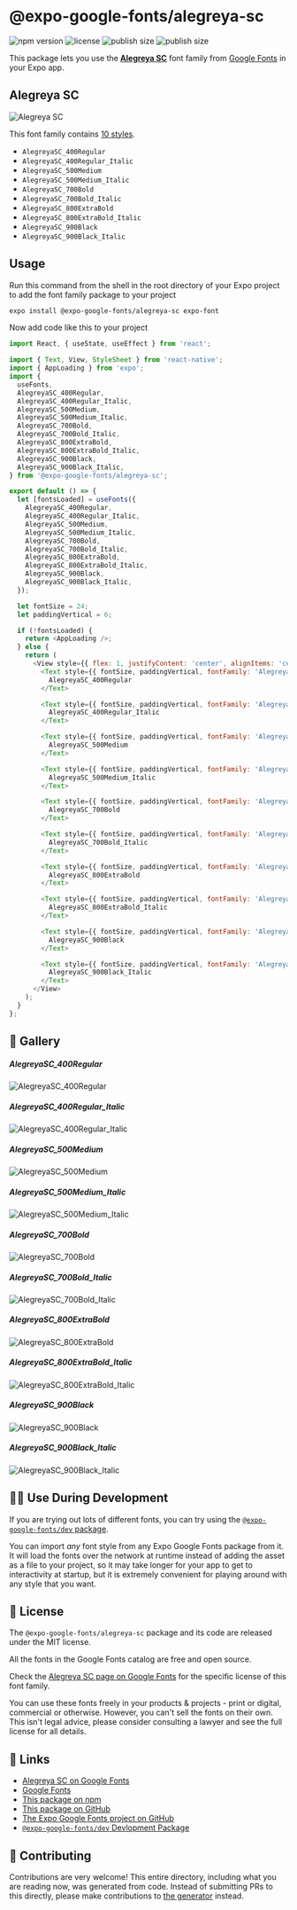 # @expo-google-fonts/alegreya-sc

![npm version](https://flat.badgen.net/npm/v/@expo-google-fonts/alegreya-sc)
![license](https://flat.badgen.net/github/license/expo/google-fonts)
![publish size](https://flat.badgen.net/packagephobia/install/@expo-google-fonts/alegreya-sc)
![publish size](https://flat.badgen.net/packagephobia/publish/@expo-google-fonts/alegreya-sc)

This package lets you use the [**Alegreya SC**](https://fonts.google.com/specimen/Alegreya+SC) font family from [Google Fonts](https://fonts.google.com/) in your Expo app.

## Alegreya SC

![Alegreya SC](./font-family.png)

This font family contains [10 styles](#-gallery).

- `AlegreyaSC_400Regular`
- `AlegreyaSC_400Regular_Italic`
- `AlegreyaSC_500Medium`
- `AlegreyaSC_500Medium_Italic`
- `AlegreyaSC_700Bold`
- `AlegreyaSC_700Bold_Italic`
- `AlegreyaSC_800ExtraBold`
- `AlegreyaSC_800ExtraBold_Italic`
- `AlegreyaSC_900Black`
- `AlegreyaSC_900Black_Italic`

## Usage

Run this command from the shell in the root directory of your Expo project to add the font family package to your project
```sh
expo install @expo-google-fonts/alegreya-sc expo-font
```

Now add code like this to your project
```js
import React, { useState, useEffect } from 'react';

import { Text, View, StyleSheet } from 'react-native';
import { AppLoading } from 'expo';
import {
  useFonts,
  AlegreyaSC_400Regular,
  AlegreyaSC_400Regular_Italic,
  AlegreyaSC_500Medium,
  AlegreyaSC_500Medium_Italic,
  AlegreyaSC_700Bold,
  AlegreyaSC_700Bold_Italic,
  AlegreyaSC_800ExtraBold,
  AlegreyaSC_800ExtraBold_Italic,
  AlegreyaSC_900Black,
  AlegreyaSC_900Black_Italic,
} from '@expo-google-fonts/alegreya-sc';

export default () => {
  let [fontsLoaded] = useFonts({
    AlegreyaSC_400Regular,
    AlegreyaSC_400Regular_Italic,
    AlegreyaSC_500Medium,
    AlegreyaSC_500Medium_Italic,
    AlegreyaSC_700Bold,
    AlegreyaSC_700Bold_Italic,
    AlegreyaSC_800ExtraBold,
    AlegreyaSC_800ExtraBold_Italic,
    AlegreyaSC_900Black,
    AlegreyaSC_900Black_Italic,
  });

  let fontSize = 24;
  let paddingVertical = 6;

  if (!fontsLoaded) {
    return <AppLoading />;
  } else {
    return (
      <View style={{ flex: 1, justifyContent: 'center', alignItems: 'center' }}>
        <Text style={{ fontSize, paddingVertical, fontFamily: 'AlegreyaSC_400Regular' }}>
          AlegreyaSC_400Regular
        </Text>

        <Text style={{ fontSize, paddingVertical, fontFamily: 'AlegreyaSC_400Regular_Italic' }}>
          AlegreyaSC_400Regular_Italic
        </Text>

        <Text style={{ fontSize, paddingVertical, fontFamily: 'AlegreyaSC_500Medium' }}>
          AlegreyaSC_500Medium
        </Text>

        <Text style={{ fontSize, paddingVertical, fontFamily: 'AlegreyaSC_500Medium_Italic' }}>
          AlegreyaSC_500Medium_Italic
        </Text>

        <Text style={{ fontSize, paddingVertical, fontFamily: 'AlegreyaSC_700Bold' }}>
          AlegreyaSC_700Bold
        </Text>

        <Text style={{ fontSize, paddingVertical, fontFamily: 'AlegreyaSC_700Bold_Italic' }}>
          AlegreyaSC_700Bold_Italic
        </Text>

        <Text style={{ fontSize, paddingVertical, fontFamily: 'AlegreyaSC_800ExtraBold' }}>
          AlegreyaSC_800ExtraBold
        </Text>

        <Text style={{ fontSize, paddingVertical, fontFamily: 'AlegreyaSC_800ExtraBold_Italic' }}>
          AlegreyaSC_800ExtraBold_Italic
        </Text>

        <Text style={{ fontSize, paddingVertical, fontFamily: 'AlegreyaSC_900Black' }}>
          AlegreyaSC_900Black
        </Text>

        <Text style={{ fontSize, paddingVertical, fontFamily: 'AlegreyaSC_900Black_Italic' }}>
          AlegreyaSC_900Black_Italic
        </Text>
      </View>
    );
  }
};

```

## 🔡 Gallery

##### AlegreyaSC_400Regular
![AlegreyaSC_400Regular](./AlegreyaSC_400Regular.ttf.png)

##### AlegreyaSC_400Regular_Italic
![AlegreyaSC_400Regular_Italic](./AlegreyaSC_400Regular_Italic.ttf.png)

##### AlegreyaSC_500Medium
![AlegreyaSC_500Medium](./AlegreyaSC_500Medium.ttf.png)

##### AlegreyaSC_500Medium_Italic
![AlegreyaSC_500Medium_Italic](./AlegreyaSC_500Medium_Italic.ttf.png)

##### AlegreyaSC_700Bold
![AlegreyaSC_700Bold](./AlegreyaSC_700Bold.ttf.png)

##### AlegreyaSC_700Bold_Italic
![AlegreyaSC_700Bold_Italic](./AlegreyaSC_700Bold_Italic.ttf.png)

##### AlegreyaSC_800ExtraBold
![AlegreyaSC_800ExtraBold](./AlegreyaSC_800ExtraBold.ttf.png)

##### AlegreyaSC_800ExtraBold_Italic
![AlegreyaSC_800ExtraBold_Italic](./AlegreyaSC_800ExtraBold_Italic.ttf.png)

##### AlegreyaSC_900Black
![AlegreyaSC_900Black](./AlegreyaSC_900Black.ttf.png)

##### AlegreyaSC_900Black_Italic
![AlegreyaSC_900Black_Italic](./AlegreyaSC_900Black_Italic.ttf.png)


## 👩‍💻 Use During Development

If you are trying out lots of different fonts, you can try using the [`@expo-google-fonts/dev` package](https://github.com/expo/google-fonts/tree/master/font-packages/dev#readme).

You can import *any* font style from any Expo Google Fonts package from it. It will load the fonts
over the network at runtime instead of adding the asset as a file to your project, so it may take longer
for your app to get to interactivity at startup, but it is extremely convenient
for playing around with any style that you want.

## 📖 License

The `@expo-google-fonts/alegreya-sc` package and its code are released under the MIT license.

All the fonts in the Google Fonts catalog are free and open source.

Check the [Alegreya SC page on Google Fonts](https://fonts.google.com/specimen/Alegreya+SC) for the specific license of this font family.

You can use these fonts freely in your products & projects - print or digital, commercial or otherwise. However, you can't sell the fonts on their own. This isn't legal advice, please consider consulting a lawyer and see the full license for all details.

## 🔗 Links

- [Alegreya SC on Google Fonts](https://fonts.google.com/specimen/Alegreya+SC)
- [Google Fonts](https://fonts.google.com/)
- [This package on npm](https://www.npmjs.com/package/@expo-google-fonts/alegreya-sc)
- [This package on GitHub](https://github.com/expo/google-fonts/tree/master/font-packages/alegreya-sc)
- [The Expo Google Fonts project on GitHub](https://github.com/expo/google-fonts)
- [`@expo-google-fonts/dev` Devlopment Package](https://github.com/expo/google-fonts/tree/master/font-packages/dev)

## 🤝 Contributing

Contributions are very welcome! This entire directory, including what you are reading now, was generated from code. Instead of submitting PRs to this directly, please make contributions to [the generator](https://github.com/expo/google-fonts/tree/master/packages/generator) instead.
